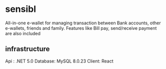 # sensibl
All-in-one e-wallet for managing transaction between Bank accounts, other e-wallets, friends and family. Features like Bill pay, send/receive payment are also included

## infrastructure
Api : .NET 5.0
Database: MySQL 8.0.23
Client: React